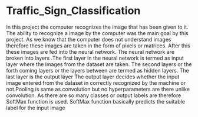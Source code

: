# Traffic_Sign_Classification
In this project the computer recognizes the image that has been given to it. The ability to recognize a image by the computer was the main goal by this project. As we know that the computer does not understand images therefore these images are taken in the form of pixels or matrices. After this these images are fed into the neural network. The neural network are broken into layers .The first layer in the neural network is termed as input layer where the images from the dataset are taken. The second layers or the forth coming layers or the layers between are termed as hidden layers. The last layer is the output layer The output layer decides whether the input image entered from the dataset in correctly recognized by the machine or not.Pooling is same as convolution but no hyperparameters are there
unlike convolution. As there are so many classes or output labels are therefore SoftMax function is used. SoftMax function basically predicts the suitable label for the input image 

